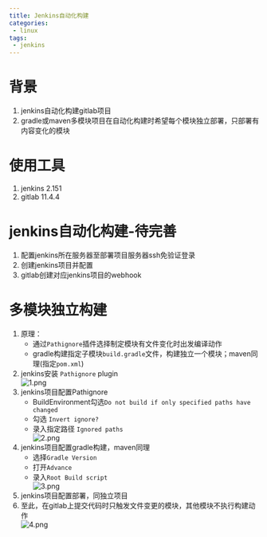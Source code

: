```yaml
---
title: Jenkins自动化构建
categories:
 - linux
tags:
 - jenkins
---
```


# 背景
1. jenkins自动化构建gitlab项目
1. gradle或maven多模块项目在自动化构建时希望每个模块独立部署，只部署有内容变化的模块

# 使用工具
1. jenkins 2.151
1. gitlab 11.4.4

# jenkins自动化构建-待完善
1. 配置jenkins所在服务器至部署项目服务器ssh免验证登录
1. 创建jenkins项目并配置
1. gitlab创建对应jenkins项目的webhook

# 多模块独立构建
1. 原理：
    * 通过`Pathignore`插件选择制定模块有文件变化时出发编译动作
    * gradle构建指定子模块`build.gradle`文件，构建独立一个模块；maven同理(指定`pom.xml`)
1. jenkins安装 `Pathignore` plugin    
![1.png](https://i.loli.net/2018/11/27/5bfd1a9ce284e.png)
1. jenkins项目配置Pathignore    
    * BuildEnvironment勾选`Do not build if only specified paths have changed`
    * 勾选 `Invert ignore?`
    * 录入指定路径 `Ignored paths`    
![2.png](https://i.loli.net/2018/11/27/5bfd1b458ebf2.png)
1. jenkins项目配置gradle构建，maven同理
    * 选择`Gradle Version`
    * 打开`Advance`
    * 录入`Root Build script`    
![3.png](https://i.loli.net/2018/11/27/5bfd1c4a54c83.png)
1. jenkins项目配置部署，同独立项目
1. 至此，在gitlab上提交代码时只触发文件变更的模块，其他模块不执行构建动作    
![4.png](https://i.loli.net/2018/11/27/5bfd1e0953eca.png)